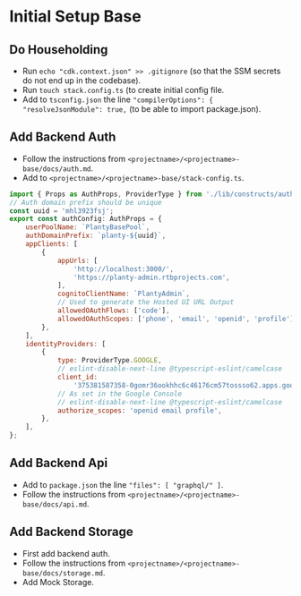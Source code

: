 # Initial Setup Base

## Do Householding
- Run `echo "cdk.context.json" >> .gitignore` (so that the SSM secrets do not end up in the codebase).
- Run `touch stack.config.ts` (to create initial config file.
- Add to `tsconfig.json` the line `"compilerOptions": { "resolveJsonModule": true,` (to be able to import package.json).

## Add Backend Auth
- Follow the instructions from `<projectname>/<projectname>-base/docs/auth.md`.
- Add to `<projectname>/<projectname>-base/stack-config.ts`.
```javascript
import { Props as AuthProps, ProviderType } from './lib/constructs/auth';
// Auth domain prefix should be unique
const uuid = 'mhl3923fsj';
export const authConfig: AuthProps = {
    userPoolName: `PlantyBasePool`,
    authDomainPrefix: `planty-${uuid}`,
    appClients: [
        {
            appUrls: [
                'http://localhost:3000/',
                'https://planty-admin.rtbprojects.com',
            ],
            cognitoClientName: `PlantyAdmin`,
            // Used to generate the Hosted UI URL Output
            allowedOAuthFlows: ['code'],
            allowedOAuthScopes: ['phone', 'email', 'openid', 'profile'],
        },
    ],
    identityProviders: [
        {
            type: ProviderType.GOOGLE,
            // eslint-disable-next-line @typescript-eslint/camelcase
            client_id:
                '375381587358-0gomr36ookhhc6c46176cm57tossso62.apps.googleusercontent.com',
            // As set in the Google Console
            // eslint-disable-next-line @typescript-eslint/camelcase
            authorize_scopes: 'openid email profile',
        },
    ],
};
```

## Add Backend Api
- Add to `package.json` the line `"files": [ "graphql/" ]`.
- Follow the instructions from `<projectname>/<projectname>-base/docs/api.md`.

## Add Backend Storage
- First add backend auth.
- Follow the instructions from `<projectname>/<projectname>-base/docs/storage.md`.
- Add Mock Storage.
